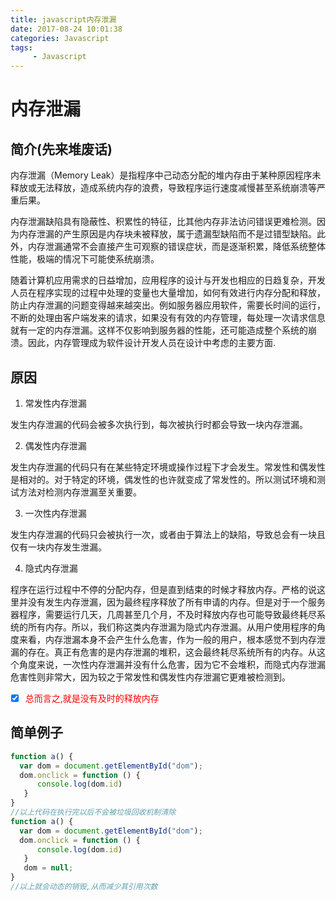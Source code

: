 ```yaml
---
title: javascript内存泄漏
date: 2017-08-24 10:01:38
categories: Javascript
tags:
     - Javascript
---
```

# 内存泄漏

## 简介(先来堆废话)

内存泄漏（Memory Leak）是指程序中己动态分配的堆内存由于某种原因程序未释放或无法释放，造成系统内存的浪费，导致程序运行速度减慢甚至系统崩溃等严重后果。

内存泄漏缺陷具有隐蔽性、积累性的特征，比其他内存非法访问错误更难检测。因为内存泄漏的产生原因是内存块未被释放，属于遗漏型缺陷而不是过错型缺陷。此外，内存泄漏通常不会直接产生可观察的错误症状，而是逐渐积累，降低系统整体性能，极端的情况下可能使系统崩溃。

随着计算机应用需求的日益增加，应用程序的设计与开发也相应的日趋复杂，开发人员在程序实现的过程中处理的变量也大量增加，如何有效进行内存分配和释放，防止内存泄漏的问题变得越来越突出。例如服务器应用软件，需要长时间的运行，不断的处理由客户端发来的请求，如果没有有效的内存管理，每处理一次请求信息就有一定的内存泄漏。这样不仅影响到服务器的性能，还可能造成整个系统的崩溃。因此，内存管理成为软件设计开发人员在设计中考虑的主要方面.

## 原因

1. 常发性内存泄漏

发生内存泄漏的代码会被多次执行到，每次被执行时都会导致一块内存泄漏。

2. 偶发性内存泄漏

发生内存泄漏的代码只有在某些特定环境或操作过程下才会发生。常发性和偶发性是相对的。对于特定的环境，偶发性的也许就变成了常发性的。所以测试环境和测试方法对检测内存泄漏至关重要。

3. 一次性内存泄漏

发生内存泄漏的代码只会被执行一次，或者由于算法上的缺陷，导致总会有一块且仅有一块内存发生泄漏。

4. 隐式内存泄漏

程序在运行过程中不停的分配内存，但是直到结束的时候才释放内存。严格的说这里并没有发生内存泄漏，因为最终程序释放了所有申请的内存。但是对于一个服务器程序，需要运行几天，几周甚至几个月，不及时释放内存也可能导致最终耗尽系统的所有内存。所以，我们称这类内存泄漏为隐式内存泄漏。从用户使用程序的角度来看，内存泄漏本身不会产生什么危害，作为一般的用户，根本感觉不到内存泄漏的存在。真正有危害的是内存泄漏的堆积，这会最终耗尽系统所有的内存。从这个角度来说，一次性内存泄漏并没有什么危害，因为它不会堆积，而隐式内存泄漏危害性则非常大，因为较之于常发性和偶发性内存泄漏它更难被检测到。

-[x] <span style="color:red">总而言之,就是没有及时的释放内存</span>

## 简单例子

```javascript 1.8
function a() {
  var dom = document.getElementById("dom");
  dom.onclick = function () { 
      console.log(dom.id)
   }
}
//以上代码在执行完以后不会被垃圾回收机制清除
function a() {
  var dom = document.getElementById("dom");
  dom.onclick = function () { 
      console.log(dom.id)
   }
   dom = null;
}
//以上就会动态的销毁,从而减少其引用次数
```









